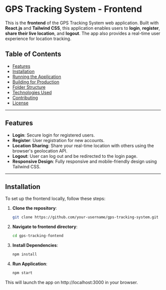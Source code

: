 # GPS Tracking System - Frontend

This is the **frontend** of the GPS Tracking System web application. Built with **React.js** and **Tailwind CSS**, this application enables users to **login**, **register**, **share their live location**, and **logout**. The app also provides a real-time user experience for location tracking.

## Table of Contents

- [Features](#features)
- [Installation](#installation)
- [Running the Application](#running-the-application)
- [Building for Production](#building-for-production)
- [Folder Structure](#folder-structure)
- [Technologies Used](#technologies-used)
- [Contributing](#contributing)
- [License](#license)

---

## Features

- **Login**: Secure login for registered users.
- **Register**: User registration for new accounts.
- **Location Sharing**: Share your real-time location with others using the browser's geolocation API.
- **Logout**: User can log out and be redirected to the login page.
- **Responsive Design**: Fully responsive and mobile-friendly design using Tailwind CSS.

---

## Installation

To set up the frontend locally, follow these steps:

1. **Clone the repository**:

   ```bash
   git clone https://github.com/your-username/gps-tracking-system.git

2. **Navigate to frontend directory**:

    ```bash
   cd gps-tracking-fontend

3. **Install Dependencies**:

    ```bash
    npm install

4. **Run Application**:
    ```bash
    npm start

This will launch the app on http://localhost:3000 in your browser.